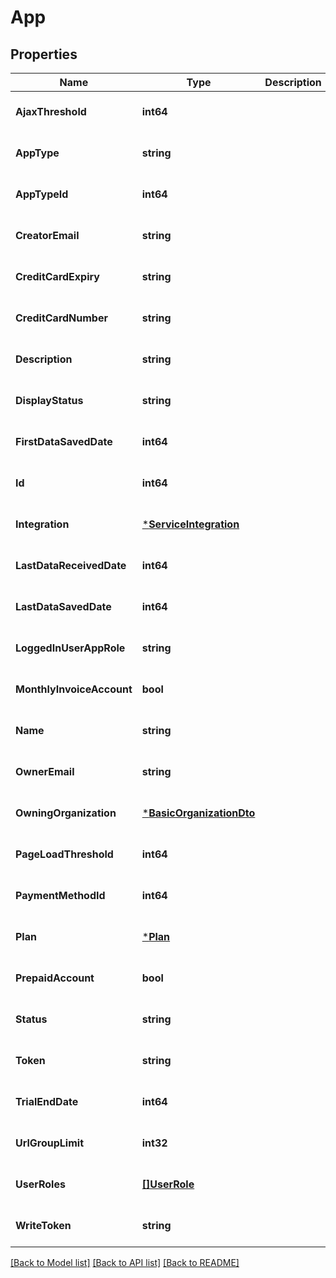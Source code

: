 # App

## Properties
| Name                      | Type                                                 | Description | Notes                        |
| ------------------------- | ---------------------------------------------------- | ----------- | ---------------------------- |
| **AjaxThreshold**         | **int64**                                            |             | [optional] [default to null] |
| **AppType**               | **string**                                           |             | [optional] [default to null] |
| **AppTypeId**             | **int64**                                            |             | [optional] [default to null] |
| **CreatorEmail**          | **string**                                           |             | [optional] [default to null] |
| **CreditCardExpiry**      | **string**                                           |             | [optional] [default to null] |
| **CreditCardNumber**      | **string**                                           |             | [optional] [default to null] |
| **Description**           | **string**                                           |             | [optional] [default to null] |
| **DisplayStatus**         | **string**                                           |             | [optional] [default to null] |
| **FirstDataSavedDate**    | **int64**                                            |             | [optional] [default to null] |
| **Id**                    | **int64**                                            |             | [optional] [default to null] |
| **Integration**           | [***ServiceIntegration**](ServiceIntegration.md)     |             | [optional] [default to null] |
| **LastDataReceivedDate**  | **int64**                                            |             | [optional] [default to null] |
| **LastDataSavedDate**     | **int64**                                            |             | [optional] [default to null] |
| **LoggedInUserAppRole**   | **string**                                           |             | [optional] [default to null] |
| **MonthlyInvoiceAccount** | **bool**                                             |             | [optional] [default to null] |
| **Name**                  | **string**                                           |             | [optional] [default to null] |
| **OwnerEmail**            | **string**                                           |             | [optional] [default to null] |
| **OwningOrganization**    | [***BasicOrganizationDto**](BasicOrganizationDto.md) |             | [optional] [default to null] |
| **PageLoadThreshold**     | **int64**                                            |             | [optional] [default to null] |
| **PaymentMethodId**       | **int64**                                            |             | [optional] [default to null] |
| **Plan**                  | [***Plan**](Plan.md)                                 |             | [optional] [default to null] |
| **PrepaidAccount**        | **bool**                                             |             | [optional] [default to null] |
| **Status**                | **string**                                           |             | [optional] [default to null] |
| **Token**                 | **string**                                           |             | [optional] [default to null] |
| **TrialEndDate**          | **int64**                                            |             | [optional] [default to null] |
| **UrlGroupLimit**         | **int32**                                            |             | [optional] [default to null] |
| **UserRoles**             | [**[]UserRole**](UserRole.md)                        |             | [optional] [default to null] |
| **WriteToken**            | **string**                                           |             | [optional] [default to null] |

[[Back to Model list]](../README.md#documentation-for-models) [[Back to API list]](../README.md#documentation-for-api-endpoints) [[Back to README]](../README.md)
